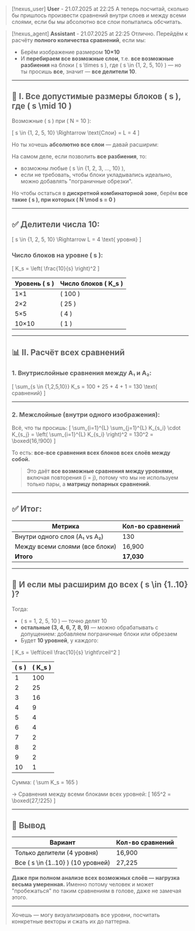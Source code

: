 >[!nexus_user] **User** - 21.07.2025 at 22:25
> А теперь посчитай, сколько бы пришлось произвести сравнений внутри слоев и между всеми слоями, если бы мы абсолютно все слои попытались обсчитать.
<!-- UID: 59f8ded6-758d-4827-9c4e-8667db917ce4 -->




>[!nexus_agent] **Assistant** - 21.07.2025 at 22:25
> Отлично. Перейдём к расчёту **полного количества сравнений**, если мы:
> 
> - Берём изображение размером **10×10**
> - И **перебираем все возможные слои**, т.е. **все возможные разбиения** на блоки \( s \times s \), где \( s \in \{1, 2, 5, 10\} \) — но ты просишь **все**, значит — **все делители 10**.
> 
> ---
> 
> ## 🧮 I. Все допустимые размеры блоков \( s \), где \( s \mid 10 \)
> 
> Возможные \( s \) при \( N = 10 \):
> 
> \[
> s \in \{1, 2, 5, 10\}
> \Rightarrow
> \text{Слои} = L = 4
> \]
> 
> Но ты хочешь **абсолютно все слои** — давай расширим:
> 
> На самом деле, если позволить **все разбиения**, то:
> 
> - возможны любые \( s \in \{1, 2, 3, ..., 10\} \),
> - если не требовать, чтобы блоки укладывались идеально, можно добавлять "пограничные обрезки".
> 
> Но чтобы остаться в **дискретной комбинаторной зоне**, берём **все такие \( s \), при которых \( N \mod s = 0 \)**
> 
> ---
> 
> ## ✅ Делители числа 10:
> 
> \[
> s \in \{1, 2, 5, 10\}
> \Rightarrow
> L = 4 \text{ уровня}
> \]
> 
> ### Число блоков на уровне \( s \):
> \[
> K_s = \left( \frac{10}{s} \right)^2
> \]
> 
> | Уровень \( s \) | Число блоков \( K_s \) |
> |-----------------|-------------------------|
> | 1×1 | \( 100 \) |
> | 2×2 | \( 25 \) |
> | 5×5 | \( 4 \) |
> | 10×10 | \( 1 \) |
> 
> ---
> 
> ## 📊 II. Расчёт всех сравнений
> 
> ### 1. **Внутрислойные сравнения между A₁ и A₂**:
> \[
> \sum_{s \in \{1,2,5,10\}} K_s = 100 + 25 + 4 + 1 = 130 \text{ сравнений}
> \]
> 
> ---
> 
> ### 2. **Межслойные (внутри одного изображения):**
> 
> Всё, что ты просишь:
> \[
> \sum_{i=1}^{L} \sum_{j=1}^{L} K_{s_i} \cdot K_{s_j}
> = \left( \sum_{i=1}^{L} K_{s_i} \right)^2 = 130^2 = \boxed{16,\!900}
> \]
> 
> То есть: **все-все сравнения всех блоков всех слоёв между собой.**
> 
> > Это даёт **все возможные сравнения между уровнями**, включая повторения (i = j), потому что мы не используем только пары, а **матрицу попарных сравнений**.
> 
> ---
> 
> ## ✅ Итог:
> 
> | Метрика | Кол-во сравнений |
> |----------------------------------|------------------|
> | Внутри одного слоя (A₁ vs A₂) | 130 |
> | Между всеми слоями (все блоки) | 16,900 |
> | **Итого** | **17,030** |
> 
> ---
> 
> ## 🔁 И если мы расширим до **всех \( s \in \{1..10\} \)**?
> 
> Тогда:
> - \( s = 1, 2, 5, 10 \) — точно делят 10
> - **остальные (3, 4, 6, 7, 8, 9)** — можно обрабатывать с допущением: добавляем пограничные блоки или обрезаем
> - Будет **10 уровней**, у каждого:
> 
> \[
> K_s = \left\lceil \frac{10}{s} \right\rceil^2
> \]
> 
> | \( s \) | \( K_s \) |
> |--------|-----------|
> | 1 | 100 |
> | 2 | 25 |
> | 3 | 16 |
> | 4 | 9 |
> | 5 | 4 |
> | 6 | 4 |
> | 7 | 2 |
> | 8 | 2 |
> | 9 | 2 |
> | 10 | 1 |
> 
> Сумма: \( \sum K_s = 165 \)
> 
> → Сравнения между всеми блоками всех уровней:
> \[
> 165^2 = \boxed{27,\!225}
> \]
> 
> ---
> 
> ## 🧠 Вывод
> 
> | Вариант | Кол-во сравнений |
> |-------------------------------------|------------------|
> | Только делители (4 уровня) | 16,900 |
> | Все \( s \in \{1..10\} \) (10 уровней) | 27,225 |
> 
> **Даже при полном анализе всех возможных слоёв — нагрузка весьма умеренная.** 
> Именно потому человек и может "пробежаться" по таким сравнениям в голове, даже не замечая этого.
> 
> ---
> 
> Хочешь — могу визуализировать все уровни, посчитать конкретные векторы и сжать их до паттерна.
<!-- UID: 568c3cd4-c4bf-49c7-b308-0287042a6f95 -->